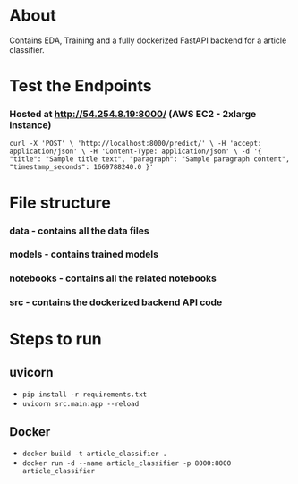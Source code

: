 # About

Contains EDA, Training and a fully dockerized FastAPI backend for a article classifier.

# Test the Endpoints

### Hosted at http://54.254.8.19:8000/ (AWS EC2 - 2xlarge instance)

`curl -X 'POST' \
  'http://localhost:8000/predict/' \
  -H 'accept: application/json' \
  -H 'Content-Type: application/json' \
  -d '{
  "title": "Sample title text",
  "paragraph": "Sample paragraph content",
  "timestamp_seconds": 1669788240.0
}' `


# File structure

### data - contains all the data files
### models - contains trained models
### notebooks - contains all the related notebooks
### src - contains the dockerized backend API code

# Steps to run

## uvicorn

- `pip install -r requirements.txt`
- `uvicorn src.main:app --reload`

## Docker

- `docker build -t article_classifier .`
- `docker run -d --name article_classifier -p 8000:8000 article_classifier`